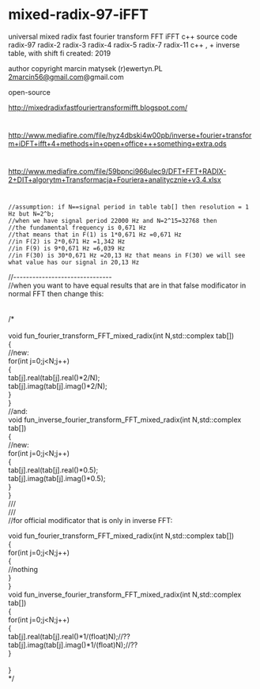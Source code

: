 # mixed-radix-97-iFFT 
universal mixed radix fast fourier transform FFT iFFT c++ source code radix-97 radix-2 radix-3 radix-4 radix-5 radix-7 radix-11 c++ , + inverse table, with shift fi 
created: 2019<br />


author copyright marcin matysek (r)ewertyn.PL<br />
 2marcin56@gmail.com@gmail.com <br />


open-source

http://mixedradixfastfouriertransformifft.blogspot.com/
#
http://www.mediafire.com/file/hyz4dbski4w00pb/inverse+fourier+transform+iDFT+ifft+4+methods+in+open+office+++something+extra.ods
#
http://www.mediafire.com/file/59bpnci966ulec9/DFT+FFT+RADIX-2+DIT+algorytm+Transformacja+Fouriera+analitycznie+v3.4.xlsx 
#
    //assumption: if N==signal period in table tab[] then resolution = 1 Hz but N=2^b;
    //when we have signal period 22000 Hz and N=2^15=32768 then
    //the fundamental frequency is 0,671 Hz
    //that means that in F(1) is 1*0,671 Hz =0,671 Hz
    //in F(2) is 2*0,671 Hz =1,342 Hz
    //in F(9) is 9*0,671 Hz =6,039 Hz
    //in F(30) is 30*0,671 Hz =20,13 Hz that means in F(30) we will see what value has our signal in 20,13 Hz
//-------------------------------<br />
//when you want to have equal results that are in that false modificator in normal FFT then change this:<br /><br /><br />
/*<br /><br />
 void fun_fourier_transform_FFT_mixed_radix(int N,std::complex<double> tab[])<br />
{<br />
	//new:<br />
    for(int j=0;j<N;j++)<br />
    {<br />
     tab[j].real(tab[j].real()*2/N);<br />
     tab[j].imag(tab[j].imag()*2/N);<br />
    }<br />
}<br />
//and:<br />
void fun_inverse_fourier_transform_FFT_mixed_radix(int N,std::complex<double> tab[])<br />
{<br />
	//new:<br />
    for(int j=0;j<N;j++)<br />
    {<br />
     tab[j].real(tab[j].real()*0.5);<br />
     tab[j].imag(tab[j].imag()*0.5);<br />
    }<br />
}<br />
///<br />
///<br />
//for official modificator that is only in inverse FFT:<br />

 void fun_fourier_transform_FFT_mixed_radix(int N,std::complex<double> tab[])<br />
{ <br />
    for(int j=0;j<N;j++)<br />
    {<br />
      //nothing<br />
    }<br />
}<br />
void fun_inverse_fourier_transform_FFT_mixed_radix(int N,std::complex<double> tab[])<br />
{<br />
    for(int j=0;j<N;j++)<br />
    {<br />
     tab[j].real(tab[j].real()*1/(float)N);//??<br />
     tab[j].imag(tab[j].imag()*1/(float)N);//??<br />
    }<br />
<br />
}<br />
*/<br />
